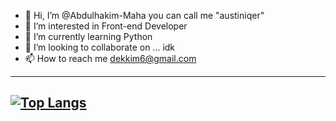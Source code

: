 - 👋 Hi, I’m @Abdulhakim-Maha you can call me "austiniqer"
- 👀 I’m interested in Front-end Developer
- 🌱 I’m currently learning Python
- 💞️ I’m looking to collaborate on ... idk
- 📫 How to reach me dekkim6@gmail.com
---
[![Top Langs](https://github-readme-stats.vercel.app/api/top-langs/?username=Abdulhakim-Maha&layout=compact)](https://github.com/anuraghazra/github-readme-stats)
---
<!---
Abdulhakim-Maha/Abdulhakim-Maha is a ✨ special ✨ repository because its `README.md` (this file) appears on your GitHub profile.
You can click the Preview link to take a look at your changes.
--->
